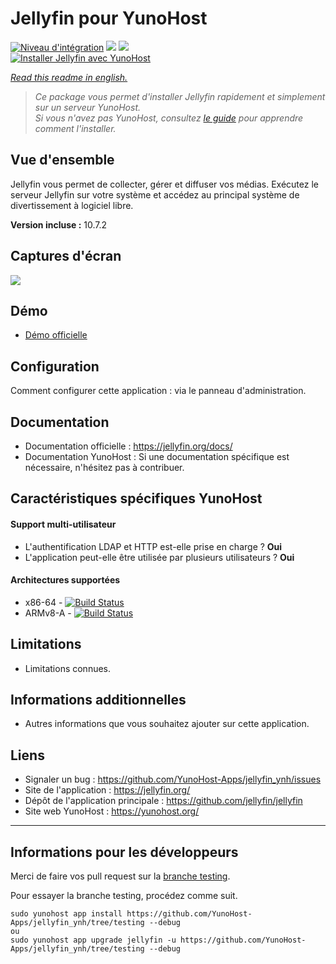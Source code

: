 # Jellyfin pour YunoHost

[![Niveau d'intégration](https://dash.yunohost.org/integration/jellyfin.svg)](https://dash.yunohost.org/appci/app/jellyfin) ![](https://ci-apps.yunohost.org/ci/badges/jellyfin.status.svg) ![](https://ci-apps.yunohost.org/ci/badges/jellyfin.maintain.svg)  
[![Installer Jellyfin avec YunoHost](https://install-app.yunohost.org/install-with-yunohost.svg)](https://install-app.yunohost.org/?app=jellyfin)

*[Read this readme in english.](./README.md)*

> *Ce package vous permet d'installer Jellyfin rapidement et simplement sur un serveur YunoHost.  
Si vous n'avez pas YunoHost, consultez [le guide](https://yunohost.org/#/install) pour apprendre comment l'installer.*

## Vue d'ensemble
Jellyfin vous permet de collecter, gérer et diffuser vos médias. Exécutez le serveur Jellyfin sur votre système et accédez au principal système de divertissement à logiciel libre.

**Version incluse :** 10.7.2

## Captures d'écran

![](https://jellyfin.org/images/screenshots/movie_full.png)

## Démo

* [Démo officielle](https://demo.jellyfin.org/)

## Configuration

Comment configurer cette application : via le panneau d'administration.

## Documentation

 * Documentation officielle : https://jellyfin.org/docs/
 * Documentation YunoHost : Si une documentation spécifique est nécessaire, n'hésitez pas à contribuer.

## Caractéristiques spécifiques YunoHost

#### Support multi-utilisateur

* L'authentification LDAP et HTTP est-elle prise en charge ? **Oui**
* L'application peut-elle être utilisée par plusieurs utilisateurs ? **Oui**

#### Architectures supportées

* x86-64 - [![Build Status](https://ci-apps.yunohost.org/ci/logs/jellyfin%20%28Apps%29.svg)](https://ci-apps.yunohost.org/ci/apps/jellyfin/)
* ARMv8-A - [![Build Status](https://ci-apps-arm.yunohost.org/ci/logs/jellyfin%20%28Apps%29.svg)](https://ci-apps-arm.yunohost.org/ci/apps/jellyfin/)

## Limitations

* Limitations connues.

## Informations additionnelles

* Autres informations que vous souhaitez ajouter sur cette application.

## Liens

 * Signaler un bug : https://github.com/YunoHost-Apps/jellyfin_ynh/issues
 * Site de l'application : https://jellyfin.org/
 * Dépôt de l'application principale : https://github.com/jellyfin/jellyfin
 * Site web YunoHost : https://yunohost.org/

---

## Informations pour les développeurs

Merci de faire vos pull request sur la [branche testing](https://github.com/YunoHost-Apps/jellyfin_ynh/tree/testing).

Pour essayer la branche testing, procédez comme suit.
```
sudo yunohost app install https://github.com/YunoHost-Apps/jellyfin_ynh/tree/testing --debug
ou
sudo yunohost app upgrade jellyfin -u https://github.com/YunoHost-Apps/jellyfin_ynh/tree/testing --debug
```
